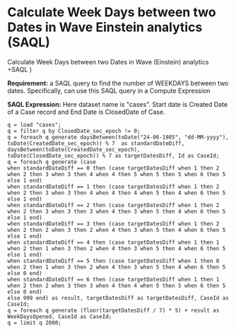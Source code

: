 # Calculate Week Days between two Dates in Wave Einstein analytics (SAQL)
Calculate Week Days between two Dates in Wave (Einstein) analytics +SAQL )

**Requirement:** a SAQL query to find the number of WEEKDAYS between two dates. Specifically, can use this SAQL query in a Compute Expression

**SAQL Expression:** 
Here dataset name is "cases". 
Start date is Created Date of a Case record and End Date is ClosedDate of Case. 

```
q = load "cases";
q = filter q by ClosedDate_sec_epoch != 0;
q = foreach q generate daysBetween(toDate("24-06-1985", "dd-MM-yyyy"), toDate(CreatedDate_sec_epoch)) % 7  as standardDateDiff, daysBetween(toDate(CreatedDate_sec_epoch), toDate(ClosedDate_sec_epoch)) % 7 as targetDatesDiff, Id as CaseId;
q = foreach q generate (case 
when standardDateDiff == 0 then (case targetDatesDiff when 1 then 2 when 2 then 3 when 3 then 4 when 4 then 5 when 5 then 5 when 6 then 5 else 1 end)
when standardDateDiff == 1 then (case targetDatesDiff when 1 then 2 when 2 then 3 when 3 then 4 when 4 then 4 when 5 then 4 when 6 then 5 else 1 end) 
when standardDateDiff == 2 then (case targetDatesDiff when 1 then 2 when 2 then 3 when 3 then 3 when 4 then 3 when 5 then 4 when 6 then 5 else 1 end) 
when standardDateDiff == 3 then (case targetDatesDiff when 1 then 2 when 2 then 2 when 3 then 2 when 4 then 3 when 5 then 4 when 6 then 5 else 1 end) 
when standardDateDiff == 4 then (case targetDatesDiff when 1 then 1 when 2 then 1 when 3 then 2 when 4 then 3 when 5 then 4 when 6 then 5 else 1 end) 
when standardDateDiff == 5 then (case targetDatesDiff when 1 then 0 when 2 then 1 when 3 then 2 when 4 then 3 when 5 then 4 when 6 then 5 else 0 end) 
when standardDateDiff == 6 then (case targetDatesDiff when 1 then 1 when 2 then 2 when 3 then 3 when 4 then 4 when 5 then 5 when 6 then 5 else 0 end) 
else 999 end) as result, targetDatesDiff as targetDatesDiff, CaseId as CaseId;
q = foreach q generate (floor(targetDatesDiff / 7) * 5) + result as WeekDaysOpened, CaseId as CaseId;
q = limit q 2000;
```
